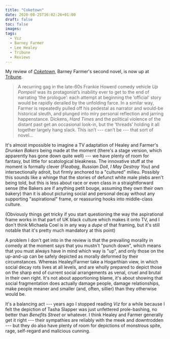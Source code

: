 ```yaml
---
title: "Coketown"
date: 2020-08-25T16:02:26+01:00
draft: false
toc: false
images:
tags: 
  - Viz
  - Barney Farmer
  - Lee Healey
  - Tribune
  - Reviews
---
```

My review of [_Coketown_](http://wreckingballpress.com/product/coketown/), Barney Farmer's second novel, is now up at [Tribune](https://tribunemag.co.uk/2020/08/trying-to-fix-my-introduction).

> A recurring gag in the late-60s Frankie Howerd comedy vehicle _Up Pompeii!_ was its protagonist’s inability ever to get to the end of narrating ‘the prologue’: each attempt at beginning the ‘official’ story would be rapidly derailed by the unfolding farce. In a similar way, Farmer is repeatedly pulled off his pedestal as narrator and would-be historical sleuth, and plunged into miry personal reflection and jarring happenstance. Dickens, _Hard Times_ and the political violence of the distant past get an occasional look-in, but the ‘threads’ holding it all together largely hang slack. This isn’t --- can’t be --- that sort of novel...

It's almost impossible to imagine a TV adaptation of Healey and Farmer's _Drunken Bakers_ being made at the moment (there's a stage version, which apparently has gone down quite well) --- we have plenty of room for fantasy, but little for scatological bleakness. The innovative stuff at the moment is formally clever (_Fleabag_, _Russian Doll_, _I May Destroy You_) and intersectionally adroit, but firmly anchored to a "cultured" milieu. Possibly this sounds like a whinge that the stories of defunct white male plebs aren't being told, but this is less about race or even class in a straightforward sense (the Bakers are if anything petit bouge, assuming they own their own bakery) than it is about picturing social and personal decay without any supporting "aspirational" frame, or reassuring hooks into middle-class culture.

(Obviously things get tricky if you start questioning the way the aspirational frame works in that part of UK black culture which makes it onto TV, and I don't think Michaela Coel is in any way a *dupe* of that framing, but it's still notable that it's pretty much mandatory at this point)

A problem I don't get into in the review is that the prevailing morality in comedy at the moment says that you mustn't "punch down", which means that you must always have in mind which way is "up", and only those on the up-and-up can be safely depicted as morally deformed by their circumstances. Whereas Healey/Farmer take a Hogarthian view, in which social decay rots lives at all levels, and are wholly prepared to depict those on the sharp end of current social arrangements as venal, cruel and brutal in their own right. It's not about apportioning blame, it's about showing that social fragmentation does actually damage people, damage relationships, make people meaner and smaller (and, often, sillier) than they otherwise would be.

It's a balancing act --- years ago I stopped reading _Viz_ for a while because I felt the depiction of Tasha Slapper was just unfettered prole-bashing, no better than _Benefits Street_ or whatever. I think Healey and Farmer generally get it right --- their sympathies are reliably with the meek and downtrodden --- but they do also have plenty of room for depictions of monstrous spite, rage, self-regard and malicious cunning.
